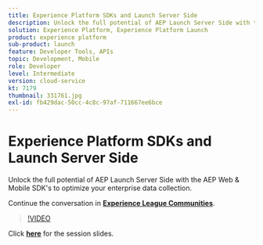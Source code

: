 ```yaml
---
title: Experience Platform SDKs and Launch Server Side
description: Unlock the full potential of AEP Launch Server Side with the AEP Web & Mobile SDK's to optimize your enterprise data collection. This session was delivered as part of Adobe Developers Live Content event.
solution: Experience Platform, Experience Platform Launch
product: experience platform
sub-product: launch
feature: Developer Tools, APIs
topic: Development, Mobile
role: Developer
level: Intermediate
version: cloud-service
kt: 7179
thumbnail: 331761.jpg
exl-id: fb429dac-50cc-4c8c-97af-711667ee6bce
---
```

# Experience Platform SDKs and Launch Server Side 

Unlock the full potential of AEP Launch Server Side with the AEP Web & Mobile SDK's to optimize your enterprise data collection.

Continue the conversation in **[Experience League Communities](http://adobe.ly/36Yd3v6)**.

>[!VIDEO](https://video.tv.adobe.com/v/331761/?quality=12&learn=on&hidetitle=true)

Click **[here](/help/events/assets/experience-platform-sdk-launch.pdf)** for the session slides.
